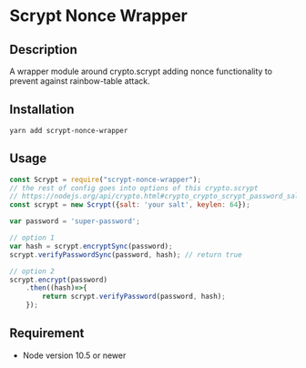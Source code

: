 # Scrypt Nonce Wrapper

## Description
A wrapper module around crypto.scrypt adding nonce functionality to prevent against rainbow-table attack.

## Installation
```
yarn add scrypt-nonce-wrapper
```

## Usage
```js
const Scrypt = require("scrypt-nonce-wrapper");
// the rest of config goes into options of this crypto.scrypt
// https://nodejs.org/api/crypto.html#crypto_crypto_scrypt_password_salt_keylen_options_callback
const scrypt = new Scrypt({salt: 'your salt', keylen: 64});

var password = 'super-password';

// option 1
var hash = scrypt.encryptSync(password);
scrypt.verifyPasswordSync(password, hash); // return true 

// option 2
scrypt.encrypt(password)
	.then((hash)=>{
		return scrypt.verifyPassword(password, hash);
	});
```

## Requirement
- Node version 10.5 or newer